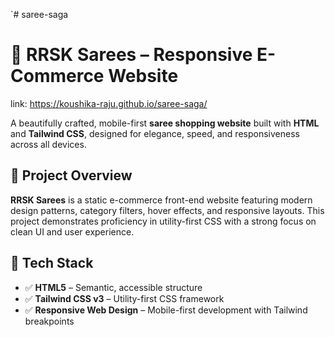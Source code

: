 `# saree-saga
# 🧵 RRSK Sarees – Responsive E-Commerce Website

link: https://koushika-raju.github.io/saree-saga/

A beautifully crafted, mobile-first **saree shopping website** built with **HTML** and **Tailwind CSS**, designed for elegance, speed, and responsiveness across all devices.

## 📌 Project Overview

**RRSK Sarees** is a static e-commerce front-end website featuring modern design patterns, category filters, hover effects, and responsive layouts. This project demonstrates proficiency in utility-first CSS with a strong focus on clean UI and user experience.

## 🚀 Tech Stack

- ✅ **HTML5** – Semantic, accessible structure  
- ✅ **Tailwind CSS v3** – Utility-first CSS framework  
- ✅ **Responsive Web Design** – Mobile-first development with Tailwind breakpoints
